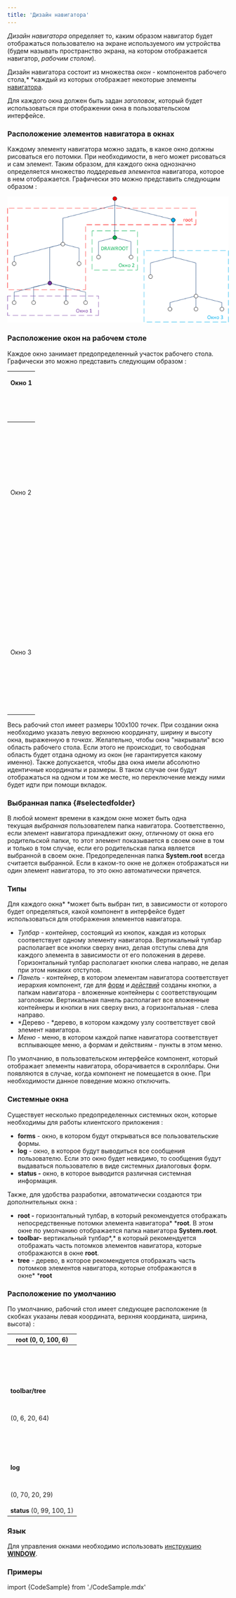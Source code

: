 ```yaml
---
title: 'Дизайн навигатора'
---
```


*Дизайн навигатора* определяет то, каким образом навигатор будет отображаться пользователю на экране используемого им устройства (будем называть пространство экрана, на котором отображается навигатор, *рабочим столом*).

Дизайн навигатора состоит из множества *окон -* компонентов рабочего стола,* *каждый из которых отображает некоторые элементы [навигатора](Navigator.md). 

Для каждого окна должен быть задан *заголовок*, который будет использоваться при отображении окна в пользовательском интерфейсе.

### Расположение элементов навигатора в окнах

Каждому элементу навигатора можно задать, в какое окно должны рисоваться его потомки. При необходимости, в него может рисоваться и сам элемент. Таким образом, для каждого окна однозначно определяется множество *поддеревьев* *элементов* навигатора, которое в нем отображается. Графически это можно представить следующим образом :

![](attachments/1310742/1966081.png)

### Расположение окон на рабочем столе

Каждое окно занимает предопределенный участок рабочего стола. Графически это можно представить следующим образом :

|<p>Окно 1</p><br/><p> </p>|
|---|
|<p><br /><br/><br /><br/><br /><br/><br /><br/>Окно 2<br /><br/><br /><br/><br /><br/><br /><br/></p><br/><p> </p>|<br /><br/>Окно 4<br /><br/><br /><br/>|
| | | | | | | |
| | | | | | | |
| | | | | | | |
| | | | | | | |
| | | | | | | |
|<br /><br/>Окно 3<br /><br/><br /><br/><br /><br/>| | | | | | | |
| | | | | | | |
| | | | | | | |

Весь рабочий стол имеет размеры 100x100 *точек*. При создании окна необходимо указать левую верхнюю координату, ширину и высоту окна, выраженную в *точках*. Желательно, чтобы окна "накрывали" всю область рабочего стола. Если этого не происходит, то свободная область будет отдана одному из окон (не гарантируется какому именно). Также допускается, чтобы два окна имели абсолютно идентичные координаты и размеры. В таком случае они будут отображаться на одном и том же месте, но переключение между ними будет идти при помощи вкладок.

### Выбранная папка {#selectedfolder}

В любой момент времени в каждом окне может быть одна текущая *выбранная* пользователем папка навигатора. Соответственно, если элемент навигатора принадлежит окну, отличному от окна его родительской папки, то этот элемент показывается в своем окне в том и только в том случае, если его родительская папка является выбранной в своем окне. Предопределенная папка **System.root** всегда считается выбранной. Если в каком-то окне не должен отображаться ни один элемент навигатора, то это окно автоматически прячется.

### Типы

Для каждого окна* *может быть выбран *тип*, в зависимости от которого будет определяться, какой компонент в интерфейсе будет использоваться для отображения элементов навигатора.

-   *Тулбар* - контейнер, состоящий из кнопок, каждая из которых соответствует одному элементу навигатора. Вертикальный тулбар располагает все кнопки сверху вниз, делая отступы слева для каждого элемента в зависимости от его положения в дереве. Горизонтальный тулбар располагает кнопки слева направо, не делая при этом никаких отступов.
-   *Панель* - контейнер, в котором элементам навигатора соответствует иерархия компонент, где для [форм](Forms.md) и *[действий](Actions.md)* созданы кнопки, а папкам навигатора - вложенные контейнеры с соответствующим заголовком. Вертикальная панель располагает все вложенные контейнеры и кнопки в них сверху вниз, а горизонтальная - слева направо.
-   *Дерево - *дерево, в котором каждому узлу соответствует свой элемент навигатора.
-   *Меню* - меню, в котором каждой папке навигатора соответствует всплывающее меню, а формам и действиям - пункты в этом меню.

По умолчанию, в пользовательском интерфейсе компонент, который отображает элементы навигатора, оборачивается в скроллбары. Они появляются в случае, когда компонент не помещается в окне. При необходимости данное поведение можно отключить.

### Системные окна

Существует несколько предопределенных системных окон, которые необходимы для работы клиентского приложения :

-   **forms** - окно, в котором будут открываться все пользовательские формы.
-   **log** - окно, в которое будут выводиться все сообщения пользователю. Если это окно будет невидимо, то сообщения будут выдаваться пользователю в виде системных диалоговых форм.
-   **status -** окно, в которое выводится различная системная информация.

Также, для удобства разработки, автоматически создаются три дополнительных окна :

-   **root -** горизонтальный тулбар, в который рекомендуется отображать непосредственные потомки элемента навигатора* ***root**. В этом окне по умолчанию отображается папка навигатора **System.root**.
-   **toolbar-** вертикальный тулбар*,* в который рекомендуется отображать часть потомков элементов навигатора, которые отображаются в окне **root**.
-   **tree** - дерево, в которое рекомендуется отображать часть потомков элементов навигатора, которые отображаются в окне* ***root**

### Расположение по умолчанию

По умолчанию, рабочий стол имеет следующее расположение (в скобках указаны левая координата, верхняя координата, ширина, высота) :

|<strong>root</strong> (0, 0, 100, 6)|
|---|
|<p><strong><br /><br/></strong></p><br/><p><strong>toolbar/tree</strong></p><br/><p>(0, 6, 20, 64)</p><br/><p> </p>|<p> </p><br/><p> </p><br/><p><strong>forms</strong> (20, 20, 80, 79)</p><br/><p> </p>|
|<p><strong>log</strong></p><br/><p>(0, 70, 20, 29)</p>|
|<strong>status</strong> (0, 99, 100, 1)|

### Язык

Для управления окнами необходимо использовать [инструкцию **WINDOW**](WINDOW_instruction.md).

### Примеры

import {CodeSample} from './CodeSample.mdx'

<CodeSample url="https://ru-documentation.lsfusion.org/sample?file=InstructionSample&block=window"/>

  
